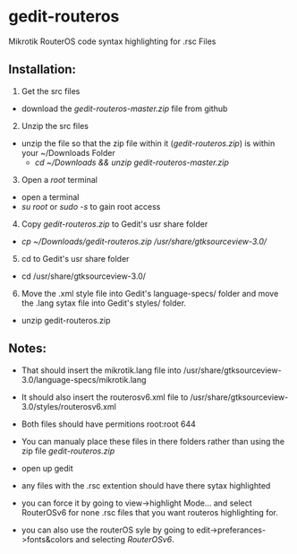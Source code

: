 # **gedit-routeros**
Mikrotik RouterOS code syntax highlighting for .rsc Files

## **Installation:**

1. Get the src files
  * download the *gedit-routeros-master.zip* file from github
2. Unzip the src files
  * unzip the file so that the zip file within it (*gedit-routeros.zip*) is within your ~/Downloads Folder
    * *cd ~/Downloads && unzip gedit-routeros-master.zip*
3. Open a *root* terminal
  * open a terminal
  * *su root* or *sudo -s* to gain root access
4. Copy *gedit-routeros.zip* to Gedit's usr share folder
  * *cp ~/Downloads/gedit-routeros.zip /usr/share/gtksourceview-3.0/*
5. cd to Gedit's usr share folder
  * cd /usr/share/gtksourceview-3.0/
6. Move the .xml style file into Gedit's language-specs/ folder and move the .lang sytax file into Gedit's styles/ folder.
  * unzip gedit-routeros.zip


## **Notes:**

* That should insert the mikrotik.lang file into /usr/share/gtksourceview-3.0/language-specs/mikrotik.lang

* It should also insert the routerosv6.xml file to /usr/share/gtksourceview-3.0/styles/routerosv6.xml

* Both files should have permitions root:root 644

* You can manualy place these files in there folders rather than using the zip file *gedit-routeros.zip*

* open up gedit

* any files with the .rsc extention should have there sytax highlighted

* you can force it by going to view->highlight Mode... and select RouterOSv6 for none .rsc files that you want routeros highlighting for.

* you can also use the routerOS syle by going to edit->preferances->fonts&colors and selecting *RouterOSv6*. 
